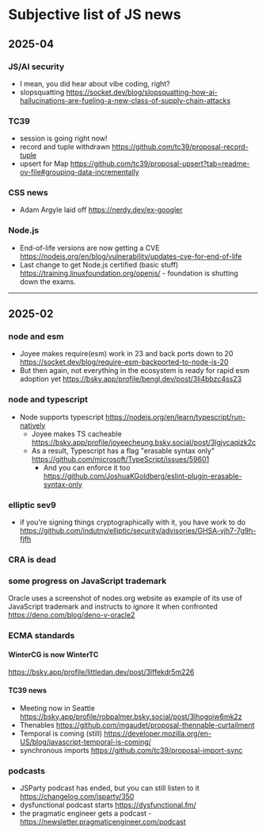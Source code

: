 # Subjective list of JS news

## 2025-04

### JS/AI security

- I mean, you did hear about vibe coding, right?
- slopsquatting https://socket.dev/blog/slopsquatting-how-ai-hallucinations-are-fueling-a-new-class-of-supply-chain-attacks

### TC39

- session is going right now!
- record and tuple withdrawn https://github.com/tc39/proposal-record-tuple
- upsert for Map https://github.com/tc39/proposal-upsert?tab=readme-ov-file#grouping-data-incrementally

### CSS news

- Adam Argyle laid off https://nerdy.dev/ex-googler

### Node.js 

- End-of-life versions are now getting a CVE https://nodejs.org/en/blog/vulnerability/updates-cve-for-end-of-life
- Last change to get Node.js certified (basic stuff) https://training.linuxfoundation.org/openjs/ - foundation is shutting down the exams.

---

## 2025-02
### node and esm
- Joyee makes require(esm) work in 23 and back ports down to 20
https://socket.dev/blog/require-esm-backported-to-node-js-20
- But then again, not everything in the ecosystem is ready for rapid esm adoption yet
https://bsky.app/profile/bengl.dev/post/3li4bbzc4ss23

### node and typescript 
- Node supports typescript 
https://nodejs.org/en/learn/typescript/run-natively
  - Joyee makes TS cacheable
https://bsky.app/profile/joyeecheung.bsky.social/post/3lgjvcaqizk2c
  - As a result, Typescript has a flag "erasable syntax only"
https://github.com/microsoft/TypeScript/issues/59601
    - And you can enforce it too
https://github.com/JoshuaKGoldberg/eslint-plugin-erasable-syntax-only

### elliptic sev9
- if you're signing things cryptographically with it, you have work to do
https://github.com/indutny/elliptic/security/advisories/GHSA-vjh7-7g9h-fjfh

### CRA is dead 

### some progress on JavaScript trademark 
Oracle uses a screenshot of nodes.org website as example of its use of JavaScript trademark and instructs to ignore it when confronted
https://deno.com/blog/deno-v-oracle2

### ECMA standards

#### WinterCG is now WinterTC
https://bsky.app/profile/littledan.dev/post/3lffekdr5m226

#### TC39 news

- Meeting now in Seattle 
https://bsky.app/profile/robpalmer.bsky.social/post/3lhogoiw6mk2z
- Thenables
https://github.com/mgaudet/proposal-thennable-curtailment
- Temporal is coming (still)
https://developer.mozilla.org/en-US/blog/javascript-temporal-is-coming/
- synchronous imports 
https://github.com/tc39/proposal-import-sync

### podcasts
- JSParty podcast has ended, but you can still listen to it
https://changelog.com/jsparty/350
- dysfunctional podcast starts
https://dysfunctional.fm/
- the pragmatic engineer gets a podcast 
-https://newsletter.pragmaticengineer.com/podcast
